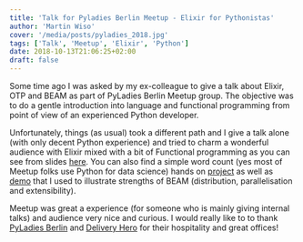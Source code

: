 ```yaml
---
title: 'Talk for Pyladies Berlin Meetup - Elixir for Pythonistas'
author: 'Martin Wiso'
cover: '/media/posts/pyladies_2018.jpg'
tags: ['Talk', 'Meetup', 'Elixir', 'Python']
date: 2018-10-13T21:06:25+02:00
draft: false
---
```


Some time ago I was asked by my ex-colleague to give a talk about Elixir, OTP and BEAM as part of PyLadies Berlin Meetup group. The objective was to do a gentle introduction into language and functional programming from point of view of an experienced Python developer.

<!--more-->

Unfortunately, things (as usual) took a different path and I give a talk alone (with only decent Python experience) and tried to charm a wonderful audience with Elixir mixed with a bit of Functional programming as you can see from slides [here](https://speakerdeck.com/tgrk/pyladies-2018-elixir-for-pythonistas). You can also find a simple word count (yes most of Meetup folks use Python for data science) hands on [project](https://github.com/tgrk/pyladies_elixir/tree/master/word_count) as well as [demo](https://github.com/tgrk/pyladies_elixir/tree/dist/word_count_dist) that I used to illustrate strengths of BEAM (distribution, parallelisation and extensibility).

Meetup was great a experience (for someone who is mainly giving internal talks) and audience very nice and curious. I would really like to to thank [PyLadies Berlin](https://t.co/ZVD7FDzLmV) and [Delivery Hero](https://www.deliveryhero.com/) for their hospitality and great offices!
